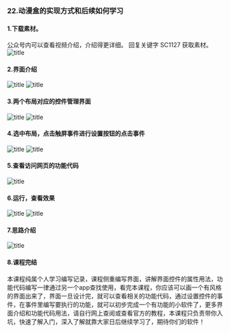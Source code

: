 ### 22.动漫盒的实现方式和后续如何学习
#### 1.下载素材。
公众号内可以查看视频介绍，介绍得更详细。
回复关键字 SC1127 获取素材。
![title](https://raw.githubusercontent.com/JSZNopi/JSZImage/master/gitnote/2019/10/30/WXCODE-1572446034519.jpeg)

#### 2.界面介绍
![title](https://raw.githubusercontent.com/JSZNopi/JSZImage/master/gitnote/2019/11/27/1-1574867370559.png)
![title](https://raw.githubusercontent.com/JSZNopi/JSZImage/master/gitnote/2019/11/27/2-1574867404033.png)

#### 3.两个布局对应的控件管理界面
![title](https://raw.githubusercontent.com/JSZNopi/JSZImage/master/gitnote/2019/11/27/3-1574867435600.png)
![title](https://raw.githubusercontent.com/JSZNopi/JSZImage/master/gitnote/2019/11/27/4-1574867442014.png)

#### 4.选中布局，点击触屏事件进行设置按钮的点击事件
![title](https://raw.githubusercontent.com/JSZNopi/JSZImage/master/gitnote/2019/11/27/5-1574867499135.png)
![title](https://raw.githubusercontent.com/JSZNopi/JSZImage/master/gitnote/2019/11/27/6-1574867506705.png)

#### 5.查看访问网页的功能代码
![title](https://raw.githubusercontent.com/JSZNopi/JSZImage/master/gitnote/2019/11/27/7-1574867537260.png)

#### 6.运行，查看效果
![title](https://raw.githubusercontent.com/JSZNopi/JSZImage/master/gitnote/2019/11/27/8-1574867558266.png)
![title](https://raw.githubusercontent.com/JSZNopi/JSZImage/master/gitnote/2019/11/27/9-1574867564449.png)

#### 7.思路介绍
![title](https://raw.githubusercontent.com/JSZNopi/JSZImage/master/gitnote/2019/11/27/10-1574867580751.png)

#### 8.课程完结
本课程纯属个人学习编写记录，课程侧重编写界面，讲解界面控件的属性用法，功能代码编写一律通过另一个app查找使用，看完本课程，你应该可以画一个有风格的界面出来了，界面一旦设计完，就可以查看相关的功能代码，通过设置控件的事件，在事件里编写要执行的功能，就可以初步完成一个有功能的小软件了，更多界面介绍和功能代码用法，请自行网上查阅或查看官方的教程，本课程只负责带你入坑，快速了解入门，深入了解就靠大家日后继续学习了，期待你们的软件！